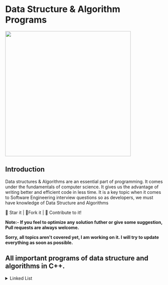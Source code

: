 # Data Structure & Algorithm Programs

<p align="left">
  <img width="400" src="https://res.cloudinary.com/teepublic/image/private/s--AKRfPTdo--/t_Resized%20Artwork/c_fit,g_north_west,h_954,w_954/co_000000,e_outline:48/co_000000,e_outline:inner_fill:48/co_ffffff,e_outline:48/co_ffffff,e_outline:inner_fill:48/co_bbbbbb,e_outline:3:1000/c_mpad,g_center,h_1260,w_1260/b_rgb:eeeeee/c_limit,f_auto,h_630,q_90,w_630/v1591365438/production/designs/11020583_0.jpg">
</p>

## Introduction
Data structures & Algorithms are an essential part of programming. It comes under the fundamentals of computer science. It gives us the advantage of writing better and efficient code in less time. It is a key topic when it comes to Software Engineering interview questions so as developers, we must have knowledge of Data Structure and Algorithms

🌟 Star it | 🍴Fork it | 🤝 Contribute to it!

<b> Note:- If you feel to optimize any solution futher or give some suggestion, Pull requests are always welcome.</b>

<b> Sorry, all topics aren't covered yet, I am working on it. I will try to update everything as soon as possible. </b>

## All important programs of data structure and algorithms in C++.

<details>
  <summary>Linked List</summary>
  <ol>
    <li> <a href="https://github.com/jayendra1107/Data-Structure-Programs/blob/main/Linked%20List/01_Node.cpp">Creating linked list node.</a></li>
    <li> <a href="https://github.com/jayendra1107/Data-Structure-Programs/blob/main/Linked%20List/02_print_linked_list.cpp">Printing a linked list.</a> (Recursive and Iterative Both)</li>
    <li> <a href="https://github.com/jayendra1107/Data-Structure-Programs/blob/main/Linked%20List/03_insert_node.cpp">Inserting a node at ith position.</a> (Recursive and Iterative Both)</li>
    <li> <a href="https://github.com/jayendra1107/Data-Structure-Programs/blob/main/Linked%20List/04_delete_node.cpp">Deleting a node at ith position.</a> (Recursive and Iterative Both)</li>
    <li> <a href="https://github.com/jayendra1107/Data-Structure-Programs/blob/main/Linked%20List/05_search_in_linked_list.cpp">Searching an element in linked list.</a> (Recursive and Iterative Both)</li>
    <li> <a href="https://github.com/jayendra1107/Data-Structure-Programs/blob/main/Linked%20List/06_middle_of_linked_list.cpp">Finding middle element of linked list.</a> </li>
    <li> <a href="https://github.com/jayendra1107/Data-Structure-Programs/blob/main/Linked%20List/07_nth_node_from_end.cpp">Finding nth node from the end.</a></li>
    <li> <a href="https://github.com/jayendra1107/Data-Structure-Programs/blob/main/Linked%20List/08_reverse_linked_list.cpp">Reversing a linked list.</a> (Recursive and Iterative Both)</li>
    <li> <a href="https://github.com/jayendra1107/Data-Structure-Programs/blob/main/Linked%20List/09_sorted_insert.cpp">Inserting a node in sorted linked list.</a></li>
    <li> <a href="https://github.com/jayendra1107/Data-Structure-Programs/blob/main/Linked%20List/10_remove_duplicates_from_sorted_linked_list.cpp">Removing duplicates from a sorted linked list.</a></li>
    <li> <a href="https://github.com/jayendra1107/Data-Structure-Programs/blob/main/Linked%20List/11_merge_two_sorted_linked_lists.cpp">Merge two sorted linked lists.</a></li>
    <li> <a href="https://github.com/jayendra1107/Data-Structure-Programs/blob/main/Linked%20List/12_merge_sort_linked_list.cpp">Sorting linked list using merge sort.</a></li>
  </ol>
</details>
